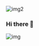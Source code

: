 ![img2](https://github.com/shabista-imam/shabista-imam/assets/64741363/669b4b20-2648-4283-a603-1fefb128ad08)


### Hi there 👋

![img](https://github.com/shabista-imam/shabista-imam/assets/64741363/fd558aad-a337-4021-9d8c-2babf159468b)







<!--
**shabista-imam/shabista-imam** is a ✨ _special_ ✨ repository because its `README.md` (this file) appears on your GitHub profile.

Here are some ideas to get you started:

- 🔭 I’m currently working on ...
- 🌱 I’m currently learning ...
- 👯 I’m looking to collaborate on ...
- 🤔 I’m looking for help with ...
- 💬 Ask me about ...
- 📫 How to reach me: ...
- 😄 Pronouns: ...
- ⚡ Fun fact: ...
-->
